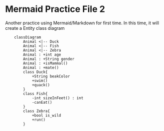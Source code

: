 # Mermaid Practice File 2

Another practice using Mermaid/Markdown for first time.
In this time, it will create a Entity class diagram

```mermaid
    classDiagram
        Animal <|-- Duck 
        Animal <|-- Fish
        Animal <|-- Zebra
        Animal : +int age
        Animal : +String gender
        Animal : +isMammal()
        Animal : +mate()
        class Duck{
            +String beakColor
            +swim()
            +quack()
        }
        class Fish{
            -int sizeInFeet() : int
            -canEat()
        }
        class Zebra{
            +bool is_wild
            +run()
        }
```